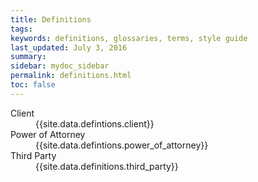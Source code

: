```yaml
---
title: Definitions
tags: 
keywords: definitions, glossaries, terms, style guide
last_updated: July 3, 2016
summary: 
sidebar: mydoc_sidebar
permalink: definitions.html
toc: false
---
```




<dl class="dl-horizontal">

<dt id="client">Client</dt>
<dd>{{site.data.defintions.client}}</dd>

<dt id="power_of_attorney">Power of Attorney</dt>
<dd>{{site.data.defintions.power_of_attorney}}</dd>

<dt id="third_party">Third Party</dt>
<dd>{{site.data.definitions.third_party}}</dd>


</dl>


